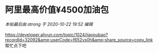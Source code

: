 # 阿里最高价值¥4500加油包


<i class="pstatus"> 本帖最后由 atrong 于 2020-10-22 19:52 编辑 </i><br />
<br />
https://developer.aliyun.com/topic/1024/jiayoubao?recordId=32092&amp;userCode=f652vs0h&amp;share_source=copy_link<br />
帮忙点下吧
